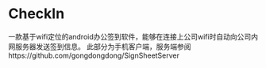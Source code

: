 CheckIn
=======
一款基于wifi定位的android办公签到软件，能够在连接上公司wifi时自动向公司内网服务器发送签到信息。
此部分为手机客户端，服务端参阅https://github.com/gongdongdong/SignSheetServer
